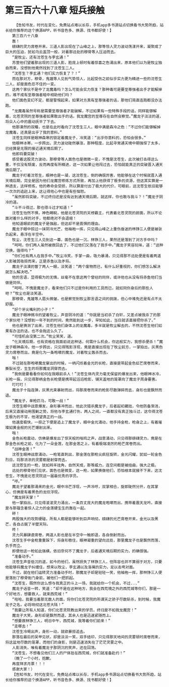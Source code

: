 # 第三百六十八章 短兵接触
        【告知书友，时代在变化，免费站点难以长存，手机app多书源站点切换看书大势所趋，站长给你推荐的这个换源APP，听书音色多、换源、找书都好使！】
       第三百六十八章
       轰！
       磅礴的灵力席卷开来，三道人影出现在了山峰之上，那等惊人灵力波动荡漾开来，凝聚成了巨大的压迫，犹如乌云盖顶一般，对着那远处的穆骨等人压迫而去。
       “是牧尘，还有沈苍生与李玄通！”
       苏萱他们望着那出现的三道人影，脸庞上顿时有着惊喜之色涌出来，原本他们以为是牧尘独自而来，没想到他竟然找到了沈苍生二人。
       “沈苍生？李玄通？他们实力恢复了？！”
       而在那对方，穆骨，鬼雄等人见到气势惊人，比起受伤之前似乎实力更为精进一些的沈苍生二人，却是面色忍不住的一变。
       这两个家伙不是中了龙魔毒吗？怎么可能会实力恢复？那种毒可是要至尊强者出手才能解掉的，难不成有至尊强者暗中相助他们吗？
       他们面色变幻不定，都是警惕起来，如果对方真有至尊强者的话，那他们简直连跑都没办法跑。
       “龙魔毒虽然号称是需要至尊强者才能破解，不过如果有一些特殊手段的话，同样能够解毒，北苍灵院的至尊强者如果敢出手的话，我龙魔宫的至尊存在自然会察觉。”魔龙子淡淡的道，将众人心中的震动抚平了下去。
       他那漠然的双瞳，也是在此时看向了沈苍生三人，眼中满是森冷之色：“不过你们能够解掉龙魔毒，还真是出乎了我的意料。”
       沈苍生同样是眼神森寒的锁定着魔龙子，冷笑道：“出乎你意料的，恐怕会很多。”
       他眼神冰寒，一步跨出，灵力波动陡然暴涨，那种程度，比起寻常通天境中期强悍了太多，已经算是无限的接近通天境后期了。
       他即将要突破！
       感受着这股灵力波动，那穆骨等人面色也是微微一变，不愧是沈苍生，此次被打击得这么重，不仅没有颓废，反而再度有所精进，这一次如果让他闯过去，恐怕就能真正的突破晋入通天境后期了。
       魔龙子盯着沈苍生，眼神也是一凝，这沈苍生，倒的确很厉害，他能够在这个时候就晋入通天境后期，完全是因为他们龙魔宫修炼方式所致，再加上他获得了极多的资源，但这其实算是一种透支，这样修炼，他的寿命会受损，所以算是付出了极大的代价，可眼前，这沈苍生依旧能够一次次的追赶上来，这让得他心中也是有些恼怒。
       “虽然即将突破，不过终归还是没有达到通天境后期，就这样，你也敢与我斗？！”魔龙子阴冷的道。
       “斗不斗得过，那也得斗过才知道！”
       沈苍生怡然不惧，神色睥睨，他是北苍灵院的天榜霸主，代表着北苍灵院的颜面，所以不论面对着什么样的对手，他都绝对不会退缩！
       他知道眼前的魔龙子是强敌，但这却不是畏惧的理由。
       魔龙子眼中掠过一抹阴冷光芒，他袖袍一挥，只见得山峰之上重伤昏迷的林铮三人便是被驮负起来，悬浮在半空中。
       牧尘，沈苍生三人见到这一幕，面色也是一沉，林铮三人，果然还是落到了对方手中吗？
       “呵呵，你们两人虽然被救回去了，不过他们又落在了我手中。”魔龙子笑容玩味，道：“这种交换，值得吗？”
       “你们也有两人在我手中。”牧尘冷笑，手掌一曲，吸力暴涌，只见得那不远处便是有着两道人影被其吸掠而来，正是赤鱼以及矛将。
       魔龙子淡漠的瞥了两人一眼，淡笑道：“两个废物而已，有什么好重视的，你们想怎么解决就怎么解决吧。”
       他的言语，显得极为的无情，丝毫不在意这两个曾经的同伴，或许他也从没有将赤鱼他们当做是同伴。
       “呵呵，不愧是魔龙子，看来他们只不过是你利用的工具而已，就如同你身后的那些人吧？”牧尘也是淡笑道。
       那穆骨，鬼雄等人眉头微皱，也是察觉到牧尘那言语之间的挑拨，但心中难免还是有点不太舒服。
       “好个牙尖嘴利的小子！”
       魔龙子眼神微冷的望着牧尘，声音阴冷的道：“你就是当初杀了白轩，又差点被我杀了的那个家伙吧？没想到一年不到的时间，竟然能到这一步，早知如此，当日就该直接把你杀了。”
       他也是猜测了出来，沈苍生他们身体上的龙魔毒，多半就是牧尘解去的，不然沈苍生他们如果有办法的话，也不会拖这么久了。
       “可惜机会没第二次。”牧尘笑笑，道。
       “化天境后期，也有资格在我面前说这种话，何需什么机会，你这般实力，我想杀便杀！”魔龙子眼神森冷，他一步跨出，只见得残影浮现，竟是直接出现在了牧尘前方，一掌拍出，灰黑色灵力席卷而出，竟是化为一条咆哮的魔龙，对着牧尘轰杀而去。
       嗡！
       不过就在那咆哮魔龙窜出的时候，一柄闪烁着金光的长枪，直接是带起金色虹芒席卷而来，撕裂长空，生生的将那魔龙洞穿而去。
       “我倒是要看看你如何在我眼前杀人！”沈苍生体内灵力毫无保留的爆发出来，他眼神冰冷，长枪一振，只见得那柄金色长枪便是携带起滔滔枪影，铺天盖地的笼罩向了魔龙子周身要害。
       叮叮叮！
       魔龙子十指连弹，灰黑光束暴射而出，将那席卷而来的枪影尽数弹碎而去，身形也是飘然而退。
       “魔龙子，单枪匹马，可敢一战！”
       沈苍生眼中战意爆发，身形暴冲而出，他此次猎杀魔龙子，后者起初藏拙，令他防备渐消，后来又直接动用围剿之势，将他与李玄通打伤，两人之间，一直都没有真正独斗过，这令得沈苍生极为的不甘，他渴望真正的一战。
       他速度极快，一掠之下便是追上了魔龙子，眼中金光涌动，他手持金枪，枪身之上，有着璀璨如黄金般的光芒爆射出来。
       嗡！
       金色长枪震动，仿佛是爆发出了惊天般的嗡鸣之声，战意涌动，只见得那磅礴灵力，竟是在那金色长枪之前，化为了一朵金莲，在那金莲之上，有着极端凌厉的枪芒席卷而出。
       “战神金莲！”
       沈苍生眼神战意涌动，一枪笔直刺出，那金莲在那枪尖疯狂旋转，金光闪耀，犹如一轮金色烈日，将那浓浓的灵雾都是射穿而去。
       这沈苍生的一枪，犹如羚羊挂角，自然天成，那等威力，连空间都是被扭曲，强大之极。
       远处的穆骨他们见状，面色也是微变，这一枪，如果换做他们，恐怕根本就接不下来，这沈苍生，不愧是北苍灵院这一届最优秀的学员。
       “哼。”
       魔龙子望着那涌来的金光，眼中冷芒浮现，一声冷哼，双掌相合，旋即陡然分开，在其掌心，仿佛是有着黑色的龙纹浮现。
       “魔龙碎天掌！”
       他一掌拍出，只见得滚滚灵力涌出，一条百丈庞大的魔龙咆哮而出，携带着震天龙吟，直接是与那蕴含着惊人之力的金莲硬生生的轰在一起。
       砰！
       两股强大的攻势硬碰，所有人都是能够听到巨声响彻，磅礴的光芒席卷开来，金光以及黑芒，各自占据了半壁天际。
       咚！
       灵力风暴肆虐席卷，两道人影也是在半空中一触即退，各自倒射而出。
       沈苍生手中金枪重重跺下，将身形稳住，眼神凝重的望向远处，那里魔龙子也是飘然而落，负手而立。
       即便他这一枪如此强横，依旧奈何不了魔龙子，后者通天境后期的实力，的确很强。
       “准备动手。”
       沈苍生声音低沉的道，如今的他们，虽然损失了林铮三人，但阵容也并不算弱于对方，只要他能够将魔龙子纠缠住，想来以牧尘，李玄通以及洛璃的实力，足以击垮对面。
       不过，就在他们运转灵力准备动手时，那魔龙子却是轻轻一笑，他袖袍一挥，那林铮三人便是落到了穆骨衙门身前，被他们一把抓起。
       “沈苍生，既然你这么想与我真正的斗上一场，我就给你一个机会，不过...”
       魔龙子话音一转，笑道：“却不是在这种地方，我会在西荒境之外的西荒城等你们，那是一个好地方，想要救人，就来西荒城！”
       “哈哈，我要当着那无数人的面，将你们北苍灵院的所谓天之骄子尽数斩杀，到时候，我魔龙子之名，必将响彻这北苍大陆！”
       “我要让所有人知道，你们北苍灵院教出来的学员，终归是不如我龙魔宫！”
       魔龙子大笑，身形却是飘然而退，其余人也是迅速紧随而上。
       “想要救林铮三人，明日中午，西荒城，我等着你们前来！”
       “走哪去！”
       沈苍生冷喝出声，身形一动，就欲暴掠追去。
       那落在最后的吴甲见状，却是淡淡一笑，双手结印，只见得那天地间的灵雾顿时席卷而来，将这盆地尽数的笼罩，而他们的身影，则是迅速消失在了茫茫灵雾之中。
       人影消失，唯有着魔龙子那阴沉的笑声，还在回荡。
       “沈苍生，不想看见他们三人的尸体挂在西荒城，你们就准备赴约！”
       （晚了一个小时，抱歉。
       再度拜求月票！！！
       感谢大家！）
       【告知书友，时代在变化，免费站点难以长存，手机app多书源站点切换看书大势所趋，站长给你推荐的这个换源APP，听书音色多、换源、找书都好使！】